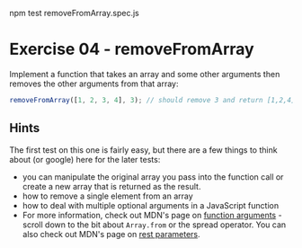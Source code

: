 npm test removeFromArray.spec.js

# Exercise 04 - removeFromArray

Implement a function that takes an array and some other arguments then removes the other arguments from that array:

```javascript
removeFromArray([1, 2, 3, 4], 3); // should remove 3 and return [1,2,4]
```

## Hints

The first test on this one is fairly easy, but there are a few things to think about (or google) here for the later tests:

- you can manipulate the original array you pass into the function call or create a new array that is returned as the result.
- how to remove a single element from an array
- how to deal with multiple optional arguments in a JavaScript function
- For more information, check out MDN's page on [function arguments](https://developer.mozilla.org/en-US/docs/Web/JavaScript/Reference/Functions/arguments) - scroll down to the bit about `Array.from` or the spread operator. You can also check out MDN's page on [rest parameters](https://developer.mozilla.org/en-US/docs/Web/JavaScript/Reference/Functions/rest_parameters).
